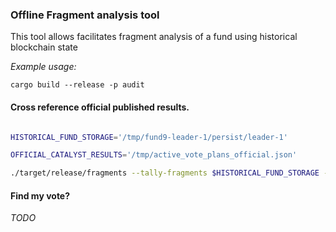 ### Offline Fragment analysis tool

This tool allows facilitates fragment analysis of a fund using historical blockchain state

*Example usage:*

```
cargo build --release -p audit
```  

#### Cross reference official published results.

```bash

HISTORICAL_FUND_STORAGE='/tmp/fund9-leader-1/persist/leader-1'

OFFICIAL_CATALYST_RESULTS='/tmp/active_vote_plans_official.json'

./target/release/fragments --tally-fragments $HISTORICAL_FUND_STORAGE --active-vote-plans $OFFICIAL_CATALYST_RESULTS

```

#### Find my vote?
*TODO*